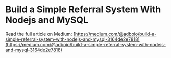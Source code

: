 # Build a Simple Referral System With Nodejs and MySQL

Read the full article on Medium: [https://medium.com/@adboio/build-a-simple-referral-system-with-nodejs-and-mysql-3164de2e7818](https://medium.com/@adboio/build-a-simple-referral-system-with-nodejs-and-mysql-3164de2e7818)
